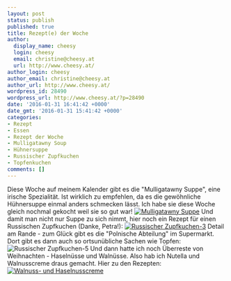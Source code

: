 ```yaml
---
layout: post
status: publish
published: true
title: Rezept(e) der Woche
author:
  display_name: cheesy
  login: cheesy
  email: christine@cheesy.at
  url: http://www.cheesy.at/
author_login: cheesy
author_email: christine@cheesy.at
author_url: http://www.cheesy.at/
wordpress_id: 28490
wordpress_url: http://www.cheesy.at/?p=28490
date: '2016-01-31 16:41:42 +0000'
date_gmt: '2016-01-31 15:41:42 +0000'
categories:
- Rezept
- Essen
- Rezept der Woche
- Mulligatawny Soup
- Hühnersuppe
- Russischer Zupfkuchen
- Topfenkuchen
comments: []
---
```

Diese Woche auf meinem Kalender gibt es die "Mulligatawny Suppe", eine irische Spezialität. Ist wirklich zu empfehlen, da es die gewöhnliche Hühnersuppe einmal anders schmecken lässt. Ich habe sie diese Woche gleich nochmal gekocht weil sie so gut war!
[![Mulligatawny Suppe](http://www.cheesy.at/wp-content/uploads/Mulligatawny-Suppe.jpg)](http://www.cheesy.at/rezepte/vorspeisen-und-suppen/mulligatawny-soup/)
Und damit man nicht nur Suppe zu sich nimmt, hier noch ein Rezept für einen Russischen Zupfkuchen (Danke, Petra!):
[![Russischer Zupfkuchen-3](http://www.cheesy.at/wp-content/uploads/Russischer-Zupfkuchen-3.jpg)](http://www.cheesy.at/rezepte/kuchen-und-torten/russischer-zupfkuchen/)
Detail am Rande - zum Glück gibt es die "Polnische Abteilung" im Supermarkt. Dort gibt es dann auch so ortsunübliche Sachen wie Topfen:
![Russischer Zupfkuchen-5](http://www.cheesy.at/wp-content/uploads/Russischer-Zupfkuchen-5.jpg)
Und dann hatte ich noch Überreste von Weihnachten - Haselnüsse und Walnüsse. Also hab ich Nutella und Walnusscreme draus gemacht. Hier zu den Rezepten:
[![Walnuss- und Haselnusscreme](http://www.cheesy.at/wp-content/uploads/Walnuss-und-Haselnusscreme.jpg)](http://www.cheesy.at/rezepte/kuchen-und-torten/walnuss-und-haselnusscreme/)
